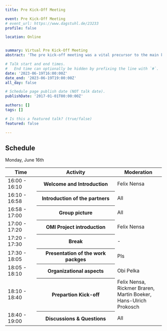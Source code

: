 ```yaml
---
title: Pre Kick-Off Meeting

event: Pre Kick-Off Meeting
# event_url: https://www.dagstuhl.de/23233
profile: false

location: Online


summary: Virtual Pre Kick-Off Meeting
abstract: 'The pre kick-off meeting was a vital precursor to the main kick-off meeting. It brought all project partners together for the first time, allowing them to discuss critical focus areas and elaborate on key topics that demanded special attention during the official project kick-off.  This introductory gathering provided a brief project overview and work package introduction, setting the stage for a productive collaboration.'

# Talk start and end times.
#   End time can optionally be hidden by prefixing the line with `#`.
date: '2023-06-19T16:00:00Z'
date_end: '2023-06-19T19:00:00Z'
all_day: false

# Schedule page publish date (NOT talk date).
publishDate: '2017-01-01T00:00:00Z'

authors: []
tags: []

# Is this a featured talk? (true/false)
featured: false

---
```

## Schedule
Monday, June 16th </br>


<table class="table table-striped border-bottom ">
  <thead>
    <tr>
        <th style="width: 20%">Time</th>
        <th style="width: 50%">Activity</th>
        <th style="width: 30%">Moderation</th>
    </tr>
  </thead>
  <tbody>
     <tr>
      <td>16:00 - 16:10 </td>
      <th>Welcome and Introduction</th>
      <td>Felix Nensa</td>
    </tr>
     <tr>
      <td>16:10 - 16:58 </td>
      <th>Introduction of the partners</th>
      <td>All</td>
    </tr>
       <tr>
      <td>16:58 - 17:00</td>
      <th>Group picture</th>
      <td>All</td>
    </tr>
     <tr>
      <td>17:00 - 17:20 </td>
      <th>OMI Project introduction</th>
      <td>Felix Nensa</td>
    </tr>
     <tr>
      <td>17:20 - 17:30 </td>
      <th>Break</th>
      <td>-</td>
    </tr>
       <tr>
      <td>17:30 - 18:05</td>
      <th>Presentation of the work packges</th>
      <td>PIs</td>
    </tr>
    <tr>
      <td>18:05 - 18:10</td>
      <th>Organizational aspects</th>
      <td>Obi Pelka</td>
    </tr>
    <tr>
      <td>18:10 - 18:40 </td>
      <th>Prepartion Kick-off</th>
      <td>Felix Nensa, Rickmer Braren, Martin Boeker, Hans-Ulrich Prokosch</td>
    </tr>
    <tr>
      <td>18:40 - 19:00</td>
      <th>Discussions & Questions </th>
      <td>All</td>
    </tr>
  </tbody>
</table>
